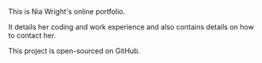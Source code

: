 This is Nia Wright's online portfolio.

It details her coding and work experience and also contains details on how to contact her.

This project is open-sourced on GitHub.